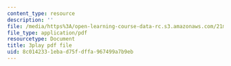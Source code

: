 ```yaml
---
content_type: resource
description: ''
file: /media/https%3A/open-learning-course-data-rc.s3.amazonaws.com/21m-355-musical-improvisation-spring-2013/8c0142331ebad75fdffa967499a7b9eb_Posv6O0845c.pdf
file_type: application/pdf
resourcetype: Document
title: 3play pdf file
uid: 8c014233-1eba-d75f-dffa-967499a7b9eb
---
```

